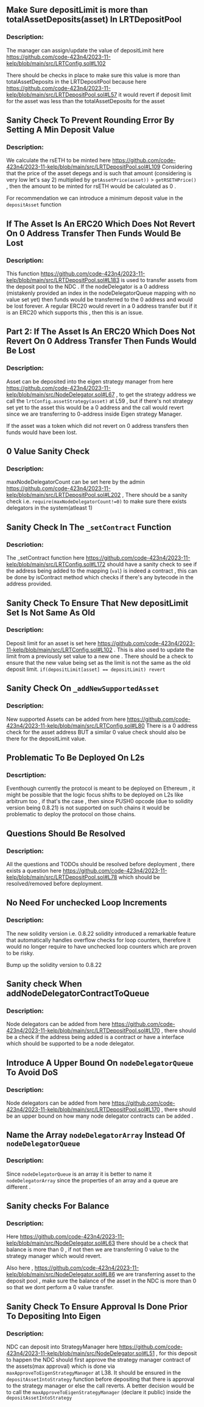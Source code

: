 ## Make Sure depositLimit is more than totalAssetDeposits(asset) In LRTDepositPool

### Description:

The manager can assign/update the value of depositLimit here https://github.com/code-423n4/2023-11-kelp/blob/main/src/LRTConfig.sol#L102

There should be checks in place to make sure this value is more than totalAssetDeposits in the LRTDepositPool
because here https://github.com/code-423n4/2023-11-kelp/blob/main/src/LRTDepositPool.sol#L57 it would revert
if deposit limit for the asset was less than the totalAssetDeposits for the asset

## Sanity Check To Prevent Rounding Error By Setting A Min Deposit Value

### Description:

We calculate the rsETH to be minted here https://github.com/code-423n4/2023-11-kelp/blob/main/src/LRTDepositPool.sol#L109
Considering that the price of the asset depegs and is such that amount (considering is very low  let's say 2)
multiplied by `getAssetPrice(asset))` > `getRSETHPrice()` , then the amount to be minted for rsETH would be 
calculated as 0 . 

For recommendation we can introduce a minimum deposit value in the `depositAsset` function


## If The Asset Is An ERC20 Which Does Not Revert On 0 Address Transfer Then Funds Would Be Lost

### Description:

This function https://github.com/code-423n4/2023-11-kelp/blob/main/src/LRTDepositPool.sol#L183 is used to
transfer assets from the deposit pool to the NDC . 
If the nodeDelegator is a 0 address (mistakenly provided an index in the nodeDelegatorQueue mapping with no value set yet) then funds would be transferred to the 0 address and would be lost forever. A regular ERC20 would revert
in a 0  address transfer but if it is an ERC20 which supports this , then this is an issue.


## Part 2: If The Asset Is An ERC20 Which Does Not Revert On 0 Address Transfer Then Funds Would Be Lost

### Description:

Asset can be deposited into the eigen strategy manager from here https://github.com/code-423n4/2023-11-kelp/blob/main/src/NodeDelegator.sol#L67 , to get the strategy address we call the `lrtConfig.assetStrategy(asset)` at L59 , but if there's not strategy set yet to the asset this would be a 0 address and the call would revert since we are transferring to 0-address inside Eigen strategy Manager.

If the asset was a token which did not revert on 0 address transfers then funds would have been lost.

## 0 Value Sanity Check

### Description:

maxNodeDelegatorCount can be set here by the admin https://github.com/code-423n4/2023-11-kelp/blob/main/src/LRTDepositPool.sol#L202 ,
There should be a sanity check i.e. `require(maxNodeDelegatorCount!=0)` to make sure there exists delegators
in the system(atleast 1)

## Sanity Check In The `_setContract` Function

### Descriotion:

The _setContract function here https://github.com/code-423n4/2023-11-kelp/blob/main/src/LRTConfig.sol#L172
should have a sanity check to see if the address being added to the mapping (`val`) is indeed a contract , 
this can be done by isContract method which checks if there's any bytecode in the address provided.

## Sanity Check To Ensure That New depositLimit Set Is Not Same As Old

### Description:

Deposit limit for an asset is set here https://github.com/code-423n4/2023-11-kelp/blob/main/src/LRTConfig.sol#L102 . This is also used to update the limit from a previously set value to a 
new one . 
There should be a check to ensure that the new value being set as the limit is not the same as the old deposit limit.
`if(depositLimit[asset] == depositLimit) revert`


## Sanity Check On `_addNewSupportedAsset`

### Description:

New supported Assets can be added from here https://github.com/code-423n4/2023-11-kelp/blob/main/src/LRTConfig.sol#L80
There is a 0 address check for the asset address BUT a similar 0  value check should also be there for the 
depositLimit value.

## Problematic To Be Deployed On L2s

### Descrtiption:

Eventhough currently the protocol is meant to be deployed on Ethereum , it might be possible that the logic focus
shifts to be deployed on L2s like arbitrum too , if that's the case , then since PUSH0 opcode (due to solidity version being 0.8.21) is not supported on such chains it would be problematic to deploy the protocol on those chains.

## Questions Should Be Resolved

### Description:

All the questions and TODOs should be resolved before deployment , there exists a question here https://github.com/code-423n4/2023-11-kelp/blob/main/src/LRTDepositPool.sol#L78 which should be resolved/removed
before deployment.

## No Need For unchecked Loop Increments

### Description:

The new solidity version i.e. 0.8.22 solidity introduced a remarkable feature that automatically handles overflow checks for loop counters, therefore it would no longer require to have unchecked loop counters which are
proven to be risky.

Bump up the solidity version to 0.8.22

## Sanity check When addNodeDelegatorContractToQueue

### Description:

Node delegators can be added from here https://github.com/code-423n4/2023-11-kelp/blob/main/src/LRTDepositPool.sol#L170 , there should be a check if the address being added is a contract
or have a interface which should be supported to be a node delegator.

## Introduce A Upper Bound On `nodeDelegatorQueue` To Avoid DoS

### Description:

Node delegators can be added from here https://github.com/code-423n4/2023-11-kelp/blob/main/src/LRTDepositPool.sol#L170 , there should be an upper bound on how many node delegator
contracts can be added . 


## Name the Array `nodeDelegatorArray` Instead Of `nodeDelegatorQueue`

### Description:

Since `nodeDelegatorQueue` is an array it is better to name it `nodeDelegatorArray` since the properties
of an array and a queue are different . 


## Sanity checks For Balance

### Description:

Here https://github.com/code-423n4/2023-11-kelp/blob/main/src/NodeDelegator.sol#L63 there should be a check that
balance is more than 0 , if not then we are transferring 0 value to the strategy manager which would revert.

Also here , https://github.com/code-423n4/2023-11-kelp/blob/main/src/NodeDelegator.sol#L86 we are transferring
asset to the deposit pool , make sure the balance of the asset in the NDC is more than 0 so that we dont perform
a 0 value transfer.

## Sanity Check To Ensure Approval Is Done Prior To Depositing Into Eigen

### Description:

NDC can deposit into StrategyManager here https://github.com/code-423n4/2023-11-kelp/blob/main/src/NodeDelegator.sol#L51   , for this deposit to happen the NDC should first approve the
strategy manager contract of the assets(max approval) which is done via `maxApproveToEigenStrategyManager` at
L38.
It should be ensured in the `depositAssetIntoStrategy` function before depositing that there is approval to the 
strategy manager or else the call reverts.
A better decision would be to call the `maxApproveToEigenStrategyManager` (declare it public) inside the `depositAssetIntoStrategy`